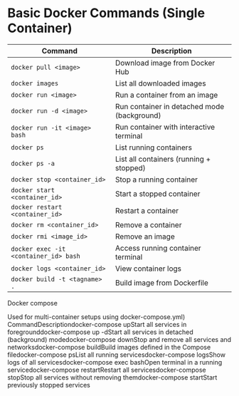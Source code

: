 # Basic Docker Commands (Single Container)

| Command | Description |
|---------|-------------|
| `docker pull <image>` | Download image from Docker Hub |
| `docker images` | List all downloaded images |
| `docker run <image>` | Run a container from an image |
| `docker run -d <image>` | Run container in detached mode (background) |
| `docker run -it <image> bash` | Run container with interactive terminal |
| `docker ps` | List running containers |
| `docker ps -a` | List all containers (running + stopped) |
| `docker stop <container_id>` | Stop a running container |
| `docker start <container_id>` | Start a stopped container |
| `docker restart <container_id>` | Restart a container |
| `docker rm <container_id>` | Remove a container |
| `docker rmi <image_id>` | Remove an image |
| `docker exec -it <container_id> bash` | Access running container terminal |
| `docker logs <container_id>` | View container logs |
| `docker build -t <tagname> .` | Build image from Dockerfile |



Docker compose

Used for multi-container setups using docker-compose.yml)
CommandDescriptiondocker-compose upStart all services in foregrounddocker-compose up -dStart all services in detached (background) modedocker-compose downStop and remove all services and networksdocker-compose buildBuild images defined in the Compose filedocker-compose psList all running servicesdocker-compose logsShow logs of all servicesdocker-compose exec <service> bashOpen terminal in a running servicedocker-compose restartRestart all servicesdocker-compose stopStop all services without removing themdocker-compose startStart previously stopped services
